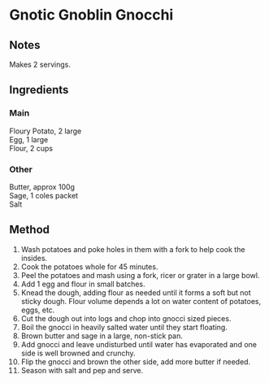 # Gnotic Gnoblin Gnocchi

## Notes
Makes 2 servings. 

## Ingredients
### Main
Floury Potato,  2 large  
Egg,  1 large  
Flour, 2 cups  

### Other
Butter,  approx 100g  
Sage,  1 coles packet  
Salt  

## Method
1. Wash potatoes and poke holes in them with a fork to help cook the insides.  
2. Cook the potatoes whole for 45 minutes.  
3. Peel the potatoes and mash using a fork, ricer or grater in a large bowl.  
4. Add 1 egg and flour in small batches.  
5. Knead the dough, adding flour as needed until it forms a soft but not sticky dough. Flour volume depends a lot on water content of potatoes, eggs, etc.  
6. Cut the dough out into logs and chop into gnocci sized pieces.  
7. Boil the gnocci in heavily salted water until they start floating.  
8. Brown butter and sage in a large, non-stick pan.  
9. Add gnocci and leave undisturbed until water has evaporated and one side is well browned and crunchy.  
10. Flip the gnocci and brown the other side, add more butter if needed.  
11. Season with salt and pep and serve.  